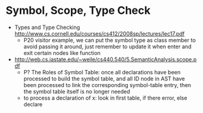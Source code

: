 # Symbol, Scope, Type Check 

- Types and Type Checking http://www.cs.cornell.edu/courses/cs412/2008sp/lectures/lec17.pdf
  - P20 visitor example, we can put the symbol type as class member to avoid passing it around, just remember to update it when enter and exit certain nodes like function
- http://web.cs.iastate.edu/~weile/cs440.540/5.SemanticAnalysis.scope.pdf
  - P? The Roles of Symbol Table: once all declarations have been processed to build the symbol table, and all ID node in AST have been processed to link the corresponding symbol-table entry, then the symbol table itself is no longer needed
  - to process a declaration of x: look in first table, if there error, else declare

